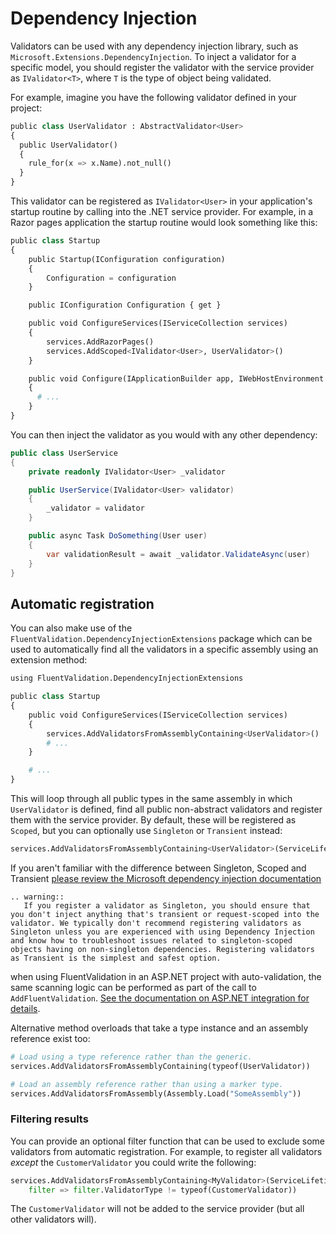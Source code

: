 # Dependency Injection

Validators can be used with any dependency injection library, such as `Microsoft.Extensions.DependencyInjection`. To inject a validator for a specific model, you should register the validator with the service provider as `IValidator<T>`, where `T` is the type of object being validated.

For example, imagine you have the following validator defined in your project:

```python
public class UserValidator : AbstractValidator<User>
{
  public UserValidator()
  {
    rule_for(x => x.Name).not_null()
  }
}
```

This validator can be registered as `IValidator<User>` in your application's startup routine by calling into the .NET service provider. For example, in a Razor pages application the startup routine would look something like this:

```python
public class Startup
{
    public Startup(IConfiguration configuration)
    {
        Configuration = configuration
    }

    public IConfiguration Configuration { get }

    public void ConfigureServices(IServiceCollection services)
    {
        services.AddRazorPages()
        services.AddScoped<IValidator<User>, UserValidator>()
    }

    public void Configure(IApplicationBuilder app, IWebHostEnvironment env)
    {
      # ...
    }
}
```

You can then inject the validator as you would with any other dependency:

```c#
public class UserService
{
    private readonly IValidator<User> _validator

    public UserService(IValidator<User> validator)
    {
        _validator = validator
    }

    public async Task DoSomething(User user)
    {
        var validationResult = await _validator.ValidateAsync(user)
    }
}
```

## Automatic registration

You can also make use of the `FluentValidation.DependencyInjectionExtensions` package which can be used to automatically find all the validators in a specific assembly using an extension method:

```python
using FluentValidation.DependencyInjectionExtensions

public class Startup
{
    public void ConfigureServices(IServiceCollection services)
    {
        services.AddValidatorsFromAssemblyContaining<UserValidator>()
        # ...
    }

    # ...
}
```

This will loop through all public types in the same assembly in which `UserValidator` is defined, find all public non-abstract validators and register them with the service provider. By default, these will be registered as `Scoped`, but you can optionally use `Singleton` or `Transient` instead:

```python
services.AddValidatorsFromAssemblyContaining<UserValidator>(ServiceLifetime.Transient)
```

If you aren't familiar with the difference between Singleton, Scoped and Transient [please review the Microsoft dependency injection documentation](https://docs.microsoft.com/en-us/dotnet/core/extensions/dependency-injection#service-lifetimes)


```eval_rst
.. warning::
   If you register a validator as Singleton, you should ensure that you don't inject anything that's transient or request-scoped into the validator. We typically don't recommend registering validators as Singleton unless you are experienced with using Dependency Injection and know how to troubleshoot issues related to singleton-scoped objects having on non-singleton dependencies. Registering validators as Transient is the simplest and safest option.
```

when using FluentValidation in an ASP.NET project with auto-validation, the same scanning logic can be performed as part of the call to `AddFluentValidation`. [See the documentation on ASP.NET integration for details](aspnet).

Alternative method overloads that take a type instance and an assembly reference exist too:

```python
# Load using a type reference rather than the generic.
services.AddValidatorsFromAssemblyContaining(typeof(UserValidator))

# Load an assembly reference rather than using a marker type.
services.AddValidatorsFromAssembly(Assembly.Load("SomeAssembly"))
```

### Filtering results

You can provide an optional filter function that can be used to exclude some validators from automatic registration. For example, to register all validators *except* the `CustomerValidator` you could write the following:

```python
services.AddValidatorsFromAssemblyContaining<MyValidator>(ServiceLifetime.Scoped, 
    filter => filter.ValidatorType != typeof(CustomerValidator))
```

The `CustomerValidator` will not be added to the service provider (but all other validators will).
